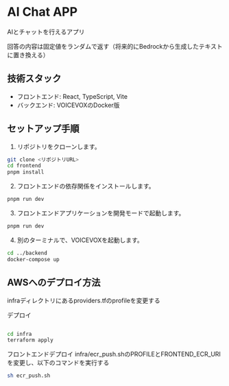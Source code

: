 # AI Chat APP

AIとチャットを行えるアプリ

回答の内容は固定値をランダムで返す（将来的にBedrockから生成したテキストに置き換える）

## 技術スタック

- フロントエンド: React, TypeScript, Vite
- バックエンド: VOICEVOXのDocker版

## セットアップ手順

1. リポジトリをクローンします。

```sh
git clone <リポジトリURL>
cd frontend
pnpm install
```

2. フロントエンドの依存関係をインストールします。

```sh
pnpm run dev
```

3. フロントエンドアプリケーションを開発モードで起動します。

```sh
pnpm run dev
```

4. 別のターミナルで、VOICEVOXを起動します。

```sh
cd ../backend
docker-compose up
```

## AWSへのデプロイ方法

infraディレクトリにあるproviders.tfのprofileを変更する

デプロイ
```sh

cd infra
terraform apply
```

フロントエンドデプロイ
infra/ecr_push.shのPROFILEとFRONTEND_ECR_URIを変更し、以下のコマンドを実行する

```sh
sh ecr_push.sh
```
